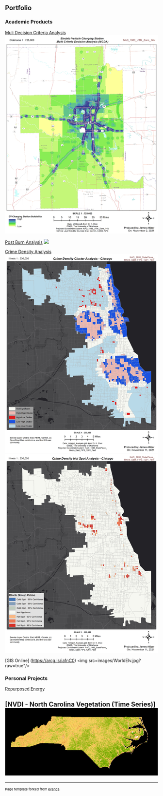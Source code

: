 ## Portfolio


### Academic Products

[Muli Decision Criteria Analysis](/sample_page)
<img src="images/MCDA.jpg?raw=true"/>

[Post Burn Analysis](/sample_page)
<img src="images/DNBR.png?raw=true"/>

[Crime Density Analysis](http://example.com/)
<img src="images/Cluster.jpg?raw=true"/>
<img src="images/Hotspot.jpg?raw=true"/>

[GIS Online] (https://arcg.is/ia1nC0)
<img src=images/WorldElv.jpg?raw=true"/>
                                     
### Personal Projects

[Repurposed Energy](https://storymaps.arcgis.com/stories/0f221c939d0249e18fe804570fcea1c0/)

[NVDI - North Carolina Vegetation (Time Series)]
<img src="images/NC_VegetationOvertime.gif?raw=true"/>
---




---
<p style="font-size:11px">Page template forked from <a href="https://github.com/evanca/quick-portfolio">evanca</a></p>
<!-- Remove above link if you don't want to attibute -->
